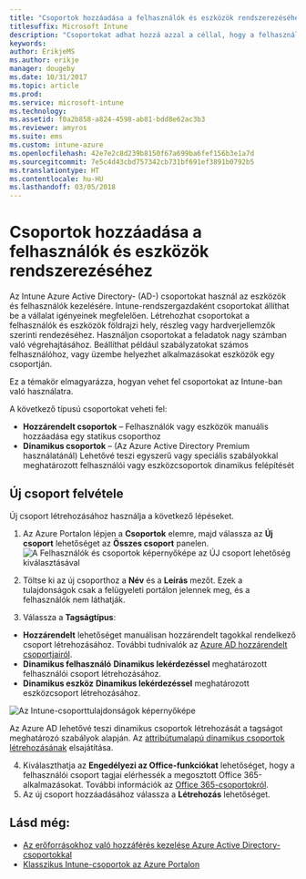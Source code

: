 ```yaml
---
title: "Csoportok hozzáadása a felhasználók és eszközök rendszerezéséhez"
titlesuffix: Microsoft Intune
description: "Csoportokat adhat hozzá azzal a céllal, hogy a felhasználókat és az eszközöket földrajzi hely, részleg vagy hardvertulajdonságok alapján rendszerezhesse."
keywords: 
author: ErikjeMS
ms.author: erikje
manager: dougeby
ms.date: 10/31/2017
ms.topic: article
ms.prod: 
ms.service: microsoft-intune
ms.technology: 
ms.assetid: f0a2b858-a824-4598-ab81-bdd8e62ac3b3
ms.reviewer: amyros
ms.suite: ems
ms.custom: intune-azure
ms.openlocfilehash: 42e7e2c8d239b8150f67a699ba6fef156b3e1a7d
ms.sourcegitcommit: 7e5c4d43cbd757342cb731bf691ef3891b0792b5
ms.translationtype: HT
ms.contentlocale: hu-HU
ms.lasthandoff: 03/05/2018
---
```

# <a name="add-groups-to-organize-users-and-devices"></a>Csoportok hozzáadása a felhasználók és eszközök rendszerezéséhez
Az Intune Azure Active Directory- (AD-) csoportokat használ az eszközök és felhasználók kezelésére. Intune-rendszergazdaként csoportokat állíthat be a vállalat igényeinek megfelelően. Létrehozhat csoportokat a felhasználók és eszközök földrajzi hely, részleg vagy hardverjellemzők szerinti rendezéséhez. Használjon csoportokat a feladatok nagy számban való végrehajtásához. Beállíthat például szabályzatokat számos felhasználóhoz, vagy üzembe helyezhet alkalmazásokat eszközök egy csoportján.

Ez a témakör elmagyarázza, hogyan vehet fel csoportokat az Intune-ban való használatra.

A következő típusú csoportokat veheti fel:
- **Hozzárendelt csoportok** – Felhasználók vagy eszközök manuális hozzáadása egy statikus csoporthoz
- **Dinamikus csoportok** – (Az Azure Active Directory Premium használatánál) Lehetővé teszi egyszerű vagy speciális szabályokkal meghatározott felhasználói vagy eszközcsoportok dinamikus felépítését

## <a name="add-a-new-group"></a>Új csoport felvétele

Új csoport létrehozásához használja a következő lépéseket.
1. Az Azure Portalon lépjen a **Csoportok** elemre, majd válassza az **Új csoport** lehetőséget az **Összes csoport** panelen.
  ![A Felhasználók és csoportok képernyőképe az ÚJ csoport lehetőség kiválasztásával](./media/groups-add-new.png)
2. Töltse ki az új csoporthoz a **Név** és a **Leírás** mezőt. Ezek a tulajdonságok csak a felügyeleti portálon jelennek meg, és a felhasználók nem láthatják.

3. Válassza a **Tagságtípus**:
  - **Hozzárendelt** lehetőséget manuálisan hozzárendelt tagokkal rendelkező csoport létrehozásához. További tudnivalók az [Azure AD hozzárendelt csoportjairól](https://docs.microsoft.com/azure/active-directory/active-directory-groups-create-azure-portal).
  - **Dinamikus felhasználó** **Dinamikus lekérdezéssel** meghatározott felhasználói csoport létrehozásához.
  - **Dinamikus eszköz** **Dinamikus lekérdezéssel** meghatározott eszközcsoport létrehozásához.

  ![Az Intune-csoporttulajdonságok képernyőképe](./media/groups-add-properties.png)

  Az Azure AD lehetővé teszi dinamikus csoportok létrehozását a tagságot meghatározó szabályok alapján. Az [attribútumalapú dinamikus csoportok létrehozásának](https://docs.microsoft.com/azure/active-directory/active-directory-groups-dynamic-membership-azure-portal) elsajátítása.

4. Kiválaszthatja az **Engedélyezi az Office-funkciókat** lehetőséget, hogy a felhasználói csoport tagjai elérhessék a megosztott Office 365-alkalmazásokat. További információk az [Office 365-csoportokról](https://support.office.com/article/Learn-about-Office-365-groups-b565caa1-5c40-40ef-9915-60fdb2d97fa2).
5. Az új csoport hozzáadásához válassza a **Létrehozás** lehetőséget.

## <a name="see-also"></a>Lásd még:
- [Az erőforrásokhoz való hozzáférés kezelése Azure Active Directory-csoportokkal](https://docs.microsoft.com/azure/active-directory/active-directory-manage-groups)
- [Klasszikus Intune-csoportok az Azure Portalon](groups-get-started.md)

